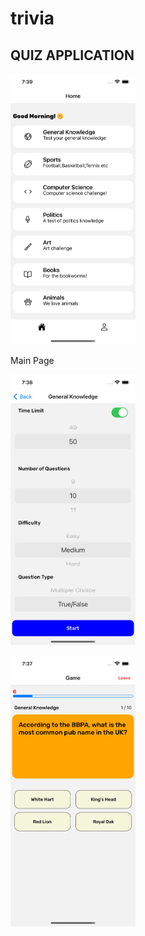 # trivia

<h2>QUIZ APPLICATION</h2>

<p align="float-left">
  <img src="https://github.com/erkutr-prog/trivia/blob/master/assets/screenshots/Home.png" width="200" title="hover text">
  </p>
  
  Main Page
  <p align="float-left">
  <img src="https://github.com/erkutr-prog/trivia/blob/master/assets/screenshots/Options.png" width="200" title="hover text">
  </p>
  
  <p align="float-left">
  <img src="https://github.com/erkutr-prog/trivia/blob/master/assets/screenshots/Game.png" width="200" title="hover text">
  </p>
